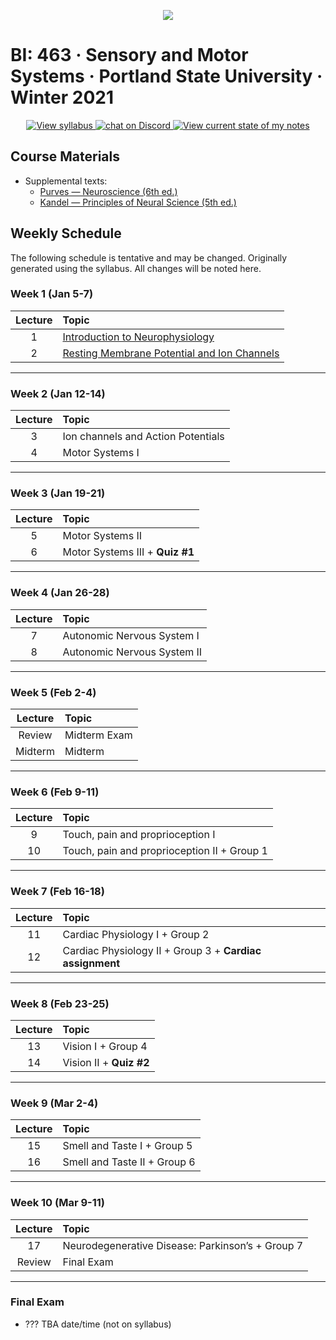 <p align="center">
  <a title="Join BI: 463 Discord Server 🥳" href="https://discord.gg/DHGub8zxzZ">
  <img src="../assets/images/bi-463.ico" />
  </a>
</p>

# BI: 463 · Sensory and Motor Systems · Portland State University · Winter 2021

 <p align="center">
    <a href="conservation-biology-W21.pdf">
    <img title="View syllabus" src="https://img.shields.io/badge/BI: 429-Syllabus-informational?logo=adobe-acrobat-reader" >
    </a>
    <a href="https://discord.gg/DHGub8zxzZ">
  <img title="Join BI: 463 Discord Server 🥳" src="https://img.shields.io/discord/790760762418659349?logo=discord"
   alt="chat on Discord">
    </a>
    <a href="bi-463.pdf">
    <img title="View current state of my notes" src="https://img.shields.io/badge/My Notes-not started-important?logo=latex" >
    </a>
</p>

## **Course Materials**

- Supplemental texts:
  - [Purves &mdash; Neuroscience (6th ed.)](https://1lib.us/book/5481039/fb91d9)
  - [Kandel &mdash; Principles of Neural Science (5th ed.) ](https://1lib.us/book/2477222/4a05ed)

## **Weekly Schedule**

The following schedule is tentative and may be changed. Originally generated using the syllabus. All changes will be noted here.

### **Week 1** (Jan 5-7)

| Lecture | Topic                                                               |
| :-----: | :------------------------------------------------------------------ |
|    1    | [Introduction to Neurophysiology](slides/lecture-1.pdf)             |
|    2    | [Resting Membrane Potential and Ion Channels](slides/lecture-2.pdf) |

___

### **Week 2** (Jan 12-14)

| Lecture | Topic                              |
| :-----: | :--------------------------------- |
|    3    | Ion channels and Action Potentials |
|    4    | Motor Systems I                    |

___

### **Week 3** (Jan 19-21)

| Lecture | Topic                           |
| :-----: | :------------------------------ |
|    5    | Motor Systems II                |
|    6    | Motor Systems III + **Quiz #1** |

___

### **Week 4** (Jan 26-28)

| Lecture | Topic                       |
| :-----: | :-------------------------- |
|    7    | Autonomic Nervous System I  |
|    8    | Autonomic Nervous System II |

___

### **Week 5** (Feb 2-4)

| Lecture | Topic        |
| :-----: | :----------- |
| Review  | Midterm Exam |
| Midterm | Midterm      |

___

### **Week 6** (Feb 9-11)

| Lecture | Topic                                       |
| :-----: | :------------------------------------------ |
|    9    | Touch, pain and proprioception I            |
|   10    | Touch, pain and proprioception II + Group 1 |

___

### **Week 7** (Feb 16-18)

| Lecture | Topic                                                    |
| :-----: | :------------------------------------------------------- |
|   11    | Cardiac Physiology I + Group 2                           |
|   12    | Cardiac Physiology II + Group 3 + **Cardiac assignment** |

___

### **Week 8** (Feb 23-25)

| Lecture | Topic                   |
| :-----: | :---------------------- |
|   13    | Vision I + Group 4      |
|   14    | Vision II + **Quiz #2** |

___

### **Week 9** (Mar 2-4)

| Lecture | Topic                        |
| :-----: | :--------------------------- |
|   15    | Smell and Taste I + Group 5  |
|   16    | Smell and Taste II + Group 6 |

___

### **Week 10** (Mar 9-11)

| Lecture | Topic                                            |
| :-----: | :----------------------------------------------- |
|   17    | Neurodegenerative Disease: Parkinson’s + Group 7 |
| Review  | Final Exam                                       |

___

### **Final Exam**

- ??? TBA date/time (not on syllabus)
